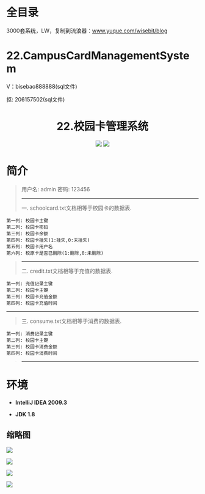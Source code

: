 # 全目录

3000套系统，LW，复制到流浪器：www.yuque.com/wisebit/blog

# 22.CampusCardManagementSystem

<p>V：bisebao888888(sql文件)</p>
<p>抠: 206157502(sql文件)</p>

<p><h1 align="center">22.校园卡管理系统</h1></p>

<p align="center">
	<img src="https://img.shields.io/badge/jdk-1.8-orange.svg"/>
    <img src="https://img.shields.io/badge/swing-1.8-lightgrey.svg"/>
</p>

# 简介
>
> 用户名: admin  密码: 123456
> 
>------------------------------------------------------------------------------------------------------------------------
>一. schoolcard.txt文档相等于校园卡的数据表.

    第一列: 校园卡主键
    第二列: 校园卡密码
    第三列: 校园卡余额
    第四列: 校园卡挂失(1:挂失,0:未挂失)
    第五列: 校园卡用户名
    第六列: 校原卡是否已删除(1:删除,0:未删除)

>------------------------------------------------------------------------------------------------------------------------
>二. credit.txt文档相等于充值的数据表.

    第一列: 充值记录主键
    第二列: 校园卡主键
    第三列: 校园卡充值金额
    第四列: 校园卡充值时间

------------------------------------------------------------------------------------------------------------------------
>三. consume.txt文档相等于消费的数据表.

    第一列: 消费记录主键
    第二列: 校园卡主键
    第三列: 校园卡消费金额
    第四列: 校园卡消费时间
>------------------------------------------------------------------------------------------------------------------------




# 环境

- <b>IntelliJ IDEA 2009.3</b>

- <b>JDK 1.8</b>


## 缩略图

![](https://bitwise.oss-cn-heyuan.aliyuncs.com/2024/9/10/6864af2b-1ff9-45c2-92d0-2b2beebe6542.png)

![](https://bitwise.oss-cn-heyuan.aliyuncs.com/2024/9/10/81db60d2-6629-4f1d-bcac-4a42216d7296.png)

![](https://bitwise.oss-cn-heyuan.aliyuncs.com/2024/9/10/50680fc3-a577-4099-be9f-6e83f17003f1.png)

![](https://bitwise.oss-cn-heyuan.aliyuncs.com/2024/9/10/e67dd7aa-5373-4d31-a8c5-a80b9fe182b3.png)

